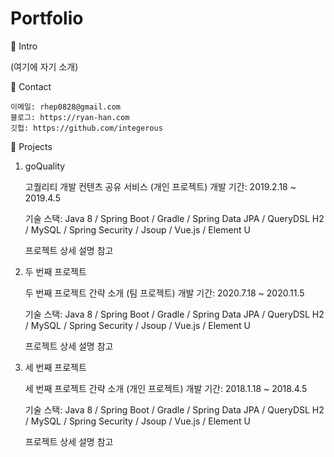 # Portfolio


📌 Intro

(여기에 자기 소개)

📌 Contact

    이메일: rhep0828@gmail.com
    블로그: https://ryan-han.com
    깃헙: https://github.com/integerous


📌 Projects
1. goQuality

    고퀄리티 개발 컨텐츠 공유 서비스 (개인 프로젝트)
    개발 기간: 2019.2.18 ~ 2019.4.5

    기술 스택:
    Java 8 / Spring Boot / Gradle / Spring Data JPA / QueryDSL
    H2 / MySQL / Spring Security / Jsoup / Vue.js / Element U

    프로젝트 상세 설명 참고

2. 두 번째 프로젝트

    두 번째 프로젝트 간략 소개 (팀 프로젝트)
    개발 기간: 2020.7.18 ~ 2020.11.5

    기술 스택:
    Java 8 / Spring Boot / Gradle / Spring Data JPA / QueryDSL
    H2 / MySQL / Spring Security / Jsoup / Vue.js / Element U

    프로젝트 상세 설명 참고

3. 세 번째 프로젝트

    세 번째 프로젝트 간략 소개 (개인 프로젝트)
    개발 기간: 2018.1.18 ~ 2018.4.5

    기술 스택:
    Java 8 / Spring Boot / Gradle / Spring Data JPA / QueryDSL
    H2 / MySQL / Spring Security / Jsoup / Vue.js / Element U

    프로젝트 상세 설명 참고
